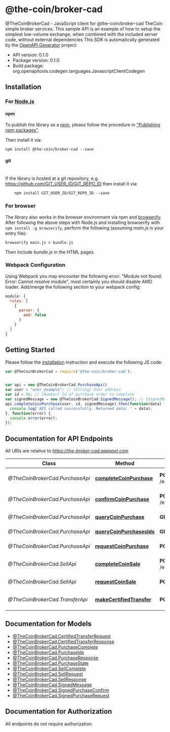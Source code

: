 # @the-coin/broker-cad

@TheCoinBrokerCad - JavaScript client for @the-coin/broker-cad
TheCoin simple broker services.  This sample API is an example of how to setup the simplest low-volume exchange, when combined with the included server code, without external dependencies
This SDK is automatically generated by the [OpenAPI Generator](https://openapi-generator.tech) project:

- API version: 0.1.0
- Package version: 0.1.0
- Build package: org.openapitools.codegen.languages.JavascriptClientCodegen

## Installation

### For [Node.js](https://nodejs.org/)

#### npm

To publish the library as a [npm](https://www.npmjs.com/),
please follow the procedure in ["Publishing npm packages"](https://docs.npmjs.com/getting-started/publishing-npm-packages).

Then install it via:

```shell
npm install @the-coin/broker-cad --save
```

#### git
#
If the library is hosted at a git repository, e.g.
https://github.com/GIT_USER_ID/GIT_REPO_ID
then install it via:

```shell
    npm install GIT_USER_ID/GIT_REPO_ID --save
```

### For browser

The library also works in the browser environment via npm and [browserify](http://browserify.org/). After following
the above steps with Node.js and installing browserify with `npm install -g browserify`,
perform the following (assuming *main.js* is your entry file):

```shell
browserify main.js > bundle.js
```

Then include *bundle.js* in the HTML pages.

### Webpack Configuration

Using Webpack you may encounter the following error: "Module not found: Error:
Cannot resolve module", most certainly you should disable AMD loader. Add/merge
the following section to your webpack config:

```javascript
module: {
  rules: [
    {
      parser: {
        amd: false
      }
    }
  ]
}
```

## Getting Started

Please follow the [installation](#installation) instruction and execute the following JS code:

```javascript
var @TheCoinBrokerCad = require('@the-coin/broker-cad');


var api = new @TheCoinBrokerCad.PurchaseApi()
var user = "user_example"; // {String} User address
var id = 56; // {Number} Id of purchase order to complete
var signedMessage = new @TheCoinBrokerCad.SignedMessage(); // {SignedMessage} Signed PurchaseComplete
api.completeCoinPurchase(user, id, signedMessage).then(function(data) {
  console.log('API called successfully. Returned data: ' + data);
}, function(error) {
  console.error(error);
});


```

## Documentation for API Endpoints

All URIs are relative to *https://the-broker-cad.appspot.com*

Class | Method | HTTP request | Description
------------ | ------------- | ------------- | -------------
*@TheCoinBrokerCad.PurchaseApi* | [**completeCoinPurchase**](docs/PurchaseApi.md#completeCoinPurchase) | **POST** /exchange/buy/{user}/{id}/complete | Mark buy order complete
*@TheCoinBrokerCad.PurchaseApi* | [**confirmCoinPurchase**](docs/PurchaseApi.md#confirmCoinPurchase) | **POST** /exchange/buy/{user}/{id}/confirm | Confirm order opened
*@TheCoinBrokerCad.PurchaseApi* | [**queryCoinPurchase**](docs/PurchaseApi.md#queryCoinPurchase) | **GET** /exchange/buy/{user}/{id} | Query open buy orders
*@TheCoinBrokerCad.PurchaseApi* | [**queryCoinPurchasesIds**](docs/PurchaseApi.md#queryCoinPurchasesIds) | **GET** /exchange/buy/ | Query buy order id&#39;s
*@TheCoinBrokerCad.PurchaseApi* | [**requestCoinPurchase**](docs/PurchaseApi.md#requestCoinPurchase) | **POST** /exchange/buy/initiate | Request to buy Coin
*@TheCoinBrokerCad.SellApi* | [**completeCoinSale**](docs/SellApi.md#completeCoinSale) | **POST** /exchange/sell/{user}/{id}/complete | Mark coin sale complete
*@TheCoinBrokerCad.SellApi* | [**requestCoinSale**](docs/SellApi.md#requestCoinSale) | **POST** /exchange/sell/initiate | Request coin sale
*@TheCoinBrokerCad.TransferApi* | [**makeCertifiedTransfer**](docs/TransferApi.md#makeCertifiedTransfer) | **POST** /certifiedTransfer | Request Transfer from-&gt;to


## Documentation for Models

 - [@TheCoinBrokerCad.CertifiedTransferRequest](docs/CertifiedTransferRequest.md)
 - [@TheCoinBrokerCad.CertifiedTransferResponse](docs/CertifiedTransferResponse.md)
 - [@TheCoinBrokerCad.PurchaseComplete](docs/PurchaseComplete.md)
 - [@TheCoinBrokerCad.PurchaseIds](docs/PurchaseIds.md)
 - [@TheCoinBrokerCad.PurchaseResponse](docs/PurchaseResponse.md)
 - [@TheCoinBrokerCad.PurchaseState](docs/PurchaseState.md)
 - [@TheCoinBrokerCad.SellComplete](docs/SellComplete.md)
 - [@TheCoinBrokerCad.SellRequest](docs/SellRequest.md)
 - [@TheCoinBrokerCad.SellResponse](docs/SellResponse.md)
 - [@TheCoinBrokerCad.SignedMessage](docs/SignedMessage.md)
 - [@TheCoinBrokerCad.SignedPurchaseConfirm](docs/SignedPurchaseConfirm.md)
 - [@TheCoinBrokerCad.SignedPurchaseRequest](docs/SignedPurchaseRequest.md)


## Documentation for Authorization

 All endpoints do not require authorization.


